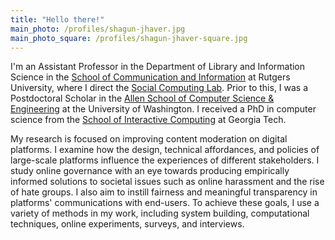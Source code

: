 ```yaml
---
title: "Hello there!"
main_photo: /profiles/shagun-jhaver.jpg
main_photo_square: /profiles/shagun-jhaver-square.jpg
---
```


I'm an Assistant Professor in the Department of Library and Information Science in the [School of Communication and Information](https://comminfo.rutgers.edu) at Rutgers University, where I direct the [Social Computing Lab](/lab). Prior to this, I was a Postdoctoral Scholar in the [Allen School of Computer Science & Engineering](https://www.cs.washington.edu/) at the University of Washington. I received a PhD in computer science from the [School of Interactive Computing](https://ic.gatech.edu/) at Georgia Tech.

My research is focused on improving content moderation on digital platforms. I examine how the design, technical affordances, and policies of large-scale platforms influence the experiences of different stakeholders. I study online governance with an eye towards producing empirically informed solutions to societal issues such as online harassment and the rise of hate groups. I also aim to instill fairness and meaningful transparency in platforms' communications with end-users. To achieve these goals, I use a variety of methods in my work, including system building, computational techniques, online experiments, surveys, and interviews. 